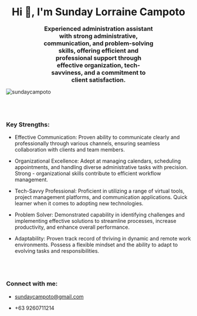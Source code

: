 <h1 align="center">Hi 👋, I'm Sunday Lorraine Campoto</h1>

<h3 align="center" style="margin:0rem 20%">
    Experienced administration assistant with strong administrative, communication, and problem-solving skills, offering efficient and professional support through effective organization, tech-savviness, and a commitment to client satisfaction.
</h3>

<p align="left"> <img src="https://komarev.com/ghpvc/?username=sundaycampoto&label=Profile%20views&color=0e75b6&style=flat" alt="sundaycampoto" /> </p>

<br/>
<br/>

<h3>Key Strengths:</h3>


- Effective Communication: Proven ability to communicate clearly and professionally through various channels, ensuring seamless collaboration with clients and team members.

- Organizational Excellence: Adept at managing calendars, scheduling appointments, and handling diverse administrative tasks with precision. Strong - organizational skills contribute to efficient workflow management.

- Tech-Savvy Professional: Proficient in utilizing a range of virtual tools, project management platforms, and communication applications. Quick learner when it comes to adopting new technologies.

- Problem Solver: Demonstrated capability in identifying challenges and implementing effective solutions to streamline processes, increase productivity, and enhance overall performance.

- Adaptability: Proven track record of thriving in dynamic and remote work environments. Possess a flexible mindset and the ability to adapt to evolving tasks and responsibilities.


<br/>
<br/>

<h3 align="left">Connect with me:</h3>

- sundaycampoto@gmail.com
  
- +63 9260711214
  

